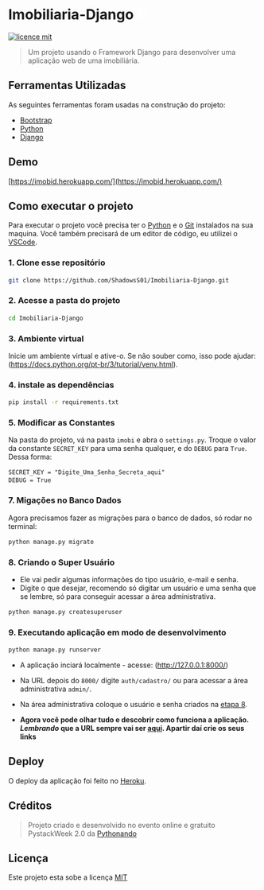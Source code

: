 # Imobiliaria-Django <img alt="logo" width="4%" src="templates/static/autenticacao/img/logo.png"/></h1>
  
[![licence mit](https://img.shields.io/badge/licence-MIT-turquoise)](LICENSE)

>Um projeto usando o Framework Django para desenvolver uma aplicação web de uma imobiliária.

## Ferramentas Utilizadas

As seguintes ferramentas foram usadas na construção do projeto:

- [Bootstrap](https://getbootstrap.com/)
- [Python](https://www.python.org/)
- [Django](https://www.djangoproject.com/)

## Demo

[https://imobid.herokuapp.com/](https://imobid.herokuapp.com/)

## Como executar o projeto

Para executar o projeto você precisa ter o [Python](https://www.python.org/) e o [Git](https://git-scm.com) instalados na sua maquina. Você também precisará de um editor de código, eu utilizei o [VSCode](https://code.visualstudio.com).

### 1. Clone esse repositório

```bash
git clone https://github.com/ShadowsS01/Imobiliaria-Django.git
```

### 2. Acesse a pasta do projeto

```bash
cd Imobiliaria-Django
```

### 3. Ambiente virtual

Inicie um ambiente virtual e ative-o. Se não souber como, isso pode ajudar: (<https://docs.python.org/pt-br/3/tutorial/venv.html>).

### 4. instale as dependências

```bash
pip install -r requirements.txt
```

### 5. Modificar as Constantes

Na pasta do projeto, vá na pasta `imobi` e abra o `settings.py`.
Troque o valor da constante `SECRET_KEY` para uma senha qualquer, e do `DEBUG` para `True`. Dessa forma:

```text
SECRET_KEY = "Digite_Uma_Senha_Secreta_aqui"
DEBUG = True
```

### 7. Migações no Banco Dados

Agora precisamos fazer as migrações para o banco de dados, só rodar no terminal:

```bash
python manage.py migrate
```

### 8. Criando o Super Usuário

- Ele vai pedir algumas informações do tipo usuário, e-mail e senha.
- Digite o que desejar, recomendo só digitar um usuário e uma senha que se lembre, só para conseguir acessar a área administrativa.

```bash
python manage.py createsuperuser
```

### 9. Executando aplicação em modo de desenvolvimento

```bash
python manage.py runserver
```

- A aplicação inciará localmente - acesse: (<http://127.0.0.1:8000/>)

- Na URL depois do `8000/` dígite `auth/cadastro/` ou para acessar a área administrativa `admin/`.

- Na área administrativa coloque o usuário e senha criados na [etapa 8](https://github.com/ShadowsS01/Imobiliaria-Django#8-criando-o-super-usu%C3%A1rio).

- **Agora você pode olhar tudo e descobrir como funciona a aplicação. _Lembrando_ que a URL sempre vai ser [aqui](http://127.0.0.1:8000/auth/cadastro).
Apartir daí crie os seus links**

## Deploy

O deploy da aplicação foi feito no [Heroku](https://devcenter.heroku.com/).

## Créditos

> Projeto criado e desenvolvido no evento online e gratuito PystackWeek 2.0 da [Pythonando](https://github.com/Pythonando)

## Licença

Este projeto esta sobe a licença [MIT](LICENSE)
